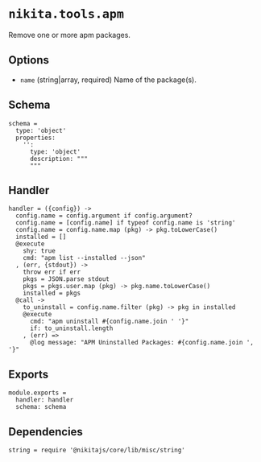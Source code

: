 
# `nikita.tools.apm`

Remove one or more apm packages.

## Options

* `name` (string|array, required)
  Name of the package(s).

## Schema

    schema =
      type: 'object'
      properties:
        '':
          type: 'object'
          description: """
          """

## Handler

    handler = ({config}) ->
      config.name = config.argument if config.argument?
      config.name = [config.name] if typeof config.name is 'string'
      config.name = config.name.map (pkg) -> pkg.toLowerCase()
      installed = []
      @execute
        shy: true
        cmd: "apm list --installed --json"
      , (err, {stdout}) ->
        throw err if err
        pkgs = JSON.parse stdout
        pkgs = pkgs.user.map (pkg) -> pkg.name.toLowerCase()
        installed = pkgs
      @call ->
        to_uninstall = config.name.filter (pkg) -> pkg in installed
        @execute
          cmd: "apm uninstall #{config.name.join ' '}"
          if: to_uninstall.length
        , (err) =>
          @log message: "APM Uninstalled Packages: #{config.name.join ', '}"

## Exports

    module.exports =
      handler: handler
      schema: schema

## Dependencies

    string = require '@nikitajs/core/lib/misc/string'
